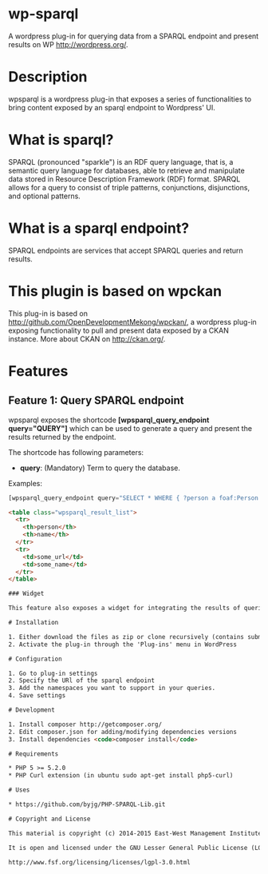 wp-sparql
=======

A wordpress plug-in for querying data from a SPARQL endpoint and present results on WP http://wordpress.org/.

# Description

wpsparql is a wordpress plug-in that exposes a series of functionalities to bring content exposed by an sparql endpoint to Wordpress' UI.

# What is sparql?

SPARQL (pronounced "sparkle") is an RDF query language, that is, a semantic query language for databases, able to retrieve and manipulate data stored in Resource Description Framework (RDF) format. SPARQL allows for a query to consist of triple patterns, conjunctions, disjunctions, and optional patterns.

# What is a sparql endpoint?

SPARQL endpoints are services that accept SPARQL queries and return results.

# This plugin is based on wpckan

This plug-in is based on http://github.com/OpenDevelopmentMekong/wpckan/, a wordpress plug-in exposing functionality to pull and present data exposed by a CKAN instance. More about CKAN on http://ckan.org/.

# Features

## Feature 1: Query SPARQL endpoint

wpsparql exposes the shortcode **[wpsparql_query_endpoint query="QUERY"]** which can be used to generate a query and present the results returned by the endpoint.

The shortcode has following parameters:

* **query**: (Mandatory) Term to query the database.

Examples:
```php
[wpsparql_query_endpoint query="SELECT * WHERE { ?person a foaf:Person . ?person foaf:name ?name } LIMIT 1"]
```

```html
<table class="wpsparql_result_list">
  <tr>
    <th>person</th>
    <th>name</th>
  </tr>
  <tr>
    <td>some_url</td>
    <td>some_name</td>
  </tr>
</table>  

### Widget

This feature also exposes a widget for integrating the results of queries easily into Wordpress sidebars. Just add the **WPSPARQL query endpoint** widget available under **Appearance > Widgets** to any widget area and configure the query you want to execute.

# Installation

1. Either download the files as zip or clone recursively (contains submodules) <code>git clone https://github.com/OpenDevelopmentMekong/wpsparql.git --recursive</code> into the Wordpress plug-ins folder.
2. Activate the plug-in through the 'Plug-ins' menu in WordPress

# Configuration

1. Go to plug-in settings
2. Specify the URl of the sparql endpoint
3. Add the namespaces you want to support in your queries.
4. Save settings

# Development

1. Install composer http://getcomposer.org/
2. Edit composer.json for adding/modifying dependencies versions
3. Install dependencies <code>composer install</code>

# Requirements

* PHP 5 >= 5.2.0
* PHP Curl extension (in ubuntu sudo apt-get install php5-curl)

# Uses

* https://github.com/byjg/PHP-SPARQL-Lib.git

# Copyright and License

This material is copyright (c) 2014-2015 East-West Management Institute, Inc. (EWMI).

It is open and licensed under the GNU Lesser General Public License (LGPL) v3.0 whose full text may be found at:

http://www.fsf.org/licensing/licenses/lgpl-3.0.html
